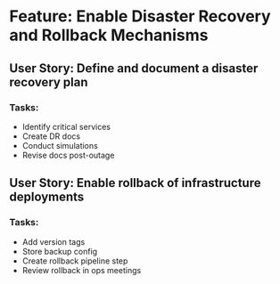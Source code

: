 # Feature: Enable Disaster Recovery and Rollback Mechanisms

## User Story: Define and document a disaster recovery plan

### Tasks:
- Identify critical services
- Create DR docs
- Conduct simulations
- Revise docs post-outage

## User Story: Enable rollback of infrastructure deployments

### Tasks:
- Add version tags
- Store backup config
- Create rollback pipeline step
- Review rollback in ops meetings